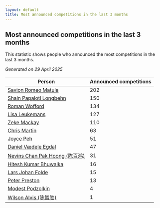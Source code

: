 ```yaml
---
layout: default
title: Most announced competitions in the last 3 months
---
```

## Most announced competitions in the last 3 months
This statistic shows people who announced the most competitions in the last 3 months.

*Generated on 29 April 2025*

| Person | Announced competitions |
| --- | --- |
| [Savion Romeo Matula](https://www.worldcubeassociation.org/persons/2019MATU03) | 202 |
| [Shain Papalotl Longbehn](https://www.worldcubeassociation.org/persons/2020LONG05) | 150 |
| [Roman Wofford](https://www.worldcubeassociation.org/persons/2017WOFF01) | 134 |
| [Lisa Leukemans](https://www.worldcubeassociation.org/persons/2021LEUK01) | 127 |
| [Zeke Mackay](https://www.worldcubeassociation.org/persons/2015MACK06) | 110 |
| [Chris Martin](https://www.worldcubeassociation.org/persons/2013MART03) | 63 |
| [Joyce Peh](https://www.worldcubeassociation.org/persons/2017PEHJ01) | 51 |
| [Daniel Vædele Egdal](https://www.worldcubeassociation.org/persons/2013EGDA01) | 47 |
| [Nevins Chan Pak Hoong (陈百鸿)](https://www.worldcubeassociation.org/persons/2010CHAN20) | 31 |
| [Hitesh Kumar Bhuwalka](https://www.worldcubeassociation.org/persons/2022BHUW01) | 16 |
| [Lars Johan Folde](https://www.worldcubeassociation.org/persons/2018FOLD01) | 15 |
| [Peter Preston](https://www.worldcubeassociation.org/persons/2017PRES02) | 13 |
| [Modest Podzolkin](https://www.worldcubeassociation.org/persons/2017PODZ01) | 4 |
| [Wilson Alvis (陈智胜)](https://www.worldcubeassociation.org/persons/2011ALVI01) | 1 |
